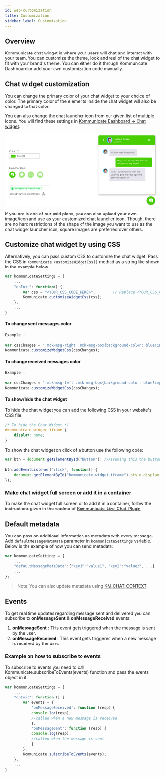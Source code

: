 ```yaml
---
id: web-customization
title: Customization
sidebar_label: Customization
---
```


## Overview

Kommunicate chat widget is where your users will chat and interact with your team. You can customize the theme, look and feel of the chat widget to fit with your brand's theme. You can either do it through Kommunicate Dashboard or add your own customization code manually.

## Chat widget customization

You can change the primary color of your chat widget to your choice of color. The primary color of the elements inside the chat widget will also be changed to that color. 

You can also change the chat launcher icon from our given list of multiple icons. You will find these settings in 
<a href="https://dashboard.kommunicate.io/settings/chat-widget-customization" target="_blank">Kommunicate Dashboard -> Chat widget</a>.

![Chat_Widget_Customization.png](assets/Chat_Widget_Customization.png)

If you are in one of our paid plans, you can also upload your own image/icon and use as your customized chat launcher icon.  Though, there are no hard restrictions of the shape of the image you want to use as the chat widget launcher icon, square images are preferred over others.

## Customize chat widget by using CSS

Alternatively, you can pass custom CSS to customize the chat widget. Pass the CSS in `Kommunicate.customizeWidgetCss()` method as a string like shown in the example below.

```javascript
var kommunicateSettings = {
    ...
    "onInit": function() {
        var css = "<YOUR_CSS_CODE_HERE>";        // Replace <YOUR_CSS_CODE_HERE> with the CSS you want to override.
        Kommunicate.customizeWidgetCss(css);
    },
    ...
}
```

#### To change sent messages color

```javascript
Example : 

var cssChanges = ".mck-msg-right .mck-msg-box{background-color: blue!important;color:yellow!important;}";
Kommunicate.customizeWidgetCss(cssChanges);

```

#### To change received messages color

```javascript
Example :

var cssChanges = ".mck-msg-left .mck-msg-box{background-color: blue!important;color:yellow!important;}";
Kommunicate.customizeWidgetCss(cssChanges);

```

#### To show/hide the chat widget
To hide the chat widget you can add the following CSS in your website's CSS file:

```CSS
/* To hide the Chat Widget */
#kommunicate-widget-iframe {
    display: none;
}
```

To show the chat widget on click of a button use the following code:

```javascript
var btn = document.getElementById("button"); //Assuming this the button on your website from where you will trigger the click event to show the chat widget

btn.addEventListener("click", function() {
    document.getElementById("kommunicate-widget-iframe").style.display = 'block';
});
```

### Make chat widget full screen or add it in a container
To make the chat widget full screen or to add it in a container, follow the instructions given in the readme of [Kommunicate-Live-Chat-Plugin](https://github.com/Kommunicate-io/Kommunicate-Live-Chat-Plugin/tree/master/kommunicate-script-example)

## Default metadata 
You can pass on additional information as metadata with every message. Add `defaultMessageMetaData` parameter in `kommunicateSettings` variable. Below is the example of how you can send metadata:

```javascript
var kommunicateSettings = {
    ...
    "defaultMessageMetaData":{"key1":"value1", "key2":"value2", ...}
    ...
};

```
> Note: You can also update metadata using [KM_CHAT_CONTEXT](web-botintegration#pass-custom-data-to-bot-platform).

## Events
To get real time updates regarding message sent and delivered you can subscribe to **onMessageSent** & **onMessageReceived** events.

1. **onMessageSent** :  This event gets triggered when the message is sent by the user.
2. **onMessageReceived** : This event gets triggered when a new message is received by the user. 


### Example on how to subscribe to events
To subscribe to events you need to call Kommunicate.subscribeToEvents(events) function and pass the events object in it.

```javascript
var kommunicateSettings = {
    ...
    "onInit": function () {
        var events = {
            'onMessageReceived': function (resp) {
            console.log(resp);
            //called when a new message is received
            },
            'onMessageSent': function (resp) {
            console.log(resp);
            //called when the message is sent
            }
        };
        Kommunicate.subscribeToEvents(events);
    },
    ...
}
```